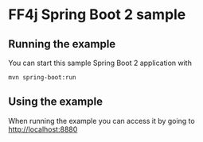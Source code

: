 # FF4j Spring Boot 2 sample #


## Running the example
You can start this sample Spring Boot 2 application with
```
mvn spring-boot:run
```

## Using the example
When running the example you can access it by going to [http://localhost:8880](http://localhost:8880)

